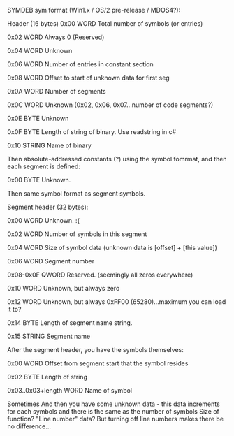 SYMDEB sym format (Win1.x / OS/2 pre-release / MDOS4?):

Header (16 bytes)
0x00			WORD		Total number of symbols (or entries)

0x02			WORD		Always 0 (Reserved)

0x04			WORD		Unknown

0x06			WORD		Number of entries in constant section

0x08			WORD		Offset to start of unknown data for first seg

0x0A			WORD		Number of segments	

0x0C			WORD		Unknown (0x02, 0x06, 0x07...number of code segments?)

0x0E			BYTE		Unknown

0x0F			BYTE		Length of string of binary. Use readstring in c#

0x10			STRING		Name of binary 


Then absolute-addressed constants (?) using the symbol fomrmat, and then each segment is defined:

0x00			BYTE		Unknown.

Then same symbol format as segment symbols.

Segment header (32 bytes):

0x00			WORD		Unknown. :(

0x02			WORD		Number of symbols in this segment

0x04			WORD		Size of symbol data (unknown data is [offset] + [this value])

0x06			WORD		Segment number

0x08-0x0F		QWORD		Reserved. (seemingly all zeros everywhere)

0x10			WORD		Unknown, but always zero

0x12			WORD		Unknown, but always 0xFF00 (65280)...maximum you can load it to?

0x14			BYTE		Length of segment name string.

0x15			STRING		Segment name

After the segment header, you have the symbols themselves:

0x00			WORD		Offset from segment start that the symbol resides

0x02			BYTE		Length of string

0x03..0x03+length	WORD		Name of symbol

Sometimes 
And then you have some unknown data - this data increments for each symbols and there is the same as the number of symbols
Size of function? "Line number" data? But turning off line numbers makes there be no difference...
